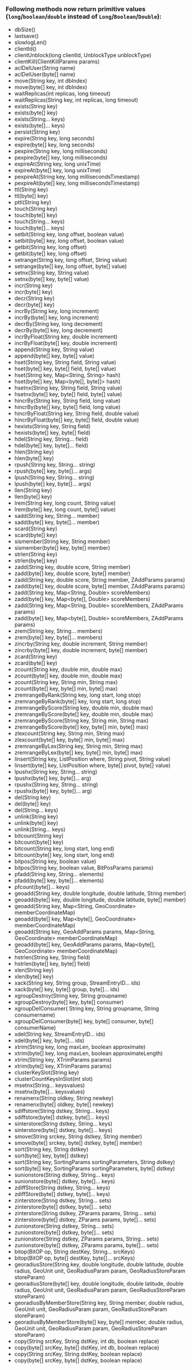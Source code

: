 ### Following methods now return primitive values (`long`/`boolean`/`double` instead of `Long`/`Boolean`/`Double`):

- dbSize()
- lastsave()
- slowlogLen()
- clientId()
- clientUnblock(long clientId, UnblockType unblockType)
- clientKill(ClientKillParams params)
- aclDelUser(String name)
- aclDelUser(byte[] name)
- move(String key, int dbIndex)
- move(byte[] key, int dbIndex)
- waitReplicas(int replicas, long timeout)
- waitReplicas(String key, int replicas, long timeout)
- exists(String key)
- exists(byte[] key)
- exists(String... keys)
- exists(byte[]... keys)
- persist(String key)
- expire(String key, long seconds)
- expire(byte[] key, long seconds)
- pexpire(String key, long milliseconds)
- pexpire(byte[] key, long milliseconds)
- expireAt(String key, long unixTime)
- expireAt(byte[] key, long unixTime)
- pexpireAt(String key, long millisecondsTimestamp)
- pexpireAt(byte[] key, long millisecondsTimestamp)
- ttl(String key)
- ttl(byte[] key)
- pttl(String key)
- touch(String key)
- touch(byte[] key)
- touch(String... keys)
- touch(byte[]... keys)
- setbit(String key, long offset, boolean value)
- setbit(byte[] key, long offset, boolean value)
- getbit(String key, long offset)
- getbit(byte[] key, long offset)
- setrange(String key, long offset, String value)
- setrange(byte[] key, long offset, byte[] value)
- setnx(String key, String value)
- setnx(byte[] key, byte[] value)
- incr(String key)
- incr(byte[] key)
- decr(String key)
- decr(byte[] key)
- incrBy(String key, long increment)
- incrBy(byte[] key, long increment)
- decrBy(String key, long decrement)
- decrBy(byte[] key, long decrement)
- incrByFloat(String key, double increment)
- incrByFloat(byte[] key, double increment)
- append(String key, String value)
- append(byte[] key, byte[] value)
- hset(String key, String field, String value)
- hset(byte[] key, byte[] field, byte[] value)
- hset(String key, Map<String, String> hash)
- hset(byte[] key, Map<byte[], byte[]> hash)
- hsetnx(String key, String field, String value)
- hsetnx(byte[] key, byte[] field, byte[] value)
- hincrBy(String key, String field, long value)
- hincrBy(byte[] key, byte[] field, long value)
- hincrByFloat(String key, String field, double value)
- hincrByFloat(byte[] key, byte[] field, double value)
- hexists(String key, String field)
- hexists(byte[] key, byte[] field)
- hdel(String key, String... field)
- hdel(byte[] key, byte[]... field)
- hlen(String key)
- hlen(byte[] key)
- rpush(String key, String... string)
- rpush(byte[] key, byte[]... args)
- lpush(String key, String... string)
- lpush(byte[] key, byte[]... args)
- llen(String key)
- llen(byte[] key)
- lrem(String key, long count, String value)
- lrem(byte[] key, long count, byte[] value)
- sadd(String key, String... member)
- sadd(byte[] key, byte[]... member)
- scard(String key)
- scard(byte[] key)
- sismember(String key, String member)
- sismember(byte[] key, byte[] member)
- strlen(String key)
- strlen(byte[] key)
- zadd(String key, double score, String member)
- zadd(byte[] key, double score, byte[] member)
- zadd(String key, double score, String member, ZAddParams params)
- zadd(byte[] key, double score, byte[] member, ZAddParams params)
- zadd(String key, Map<String, Double> scoreMembers)
- zadd(byte[] key, Map<byte[], Double> scoreMembers)
- zadd(String key, Map<String, Double> scoreMembers, ZAddParams params)
- zadd(byte[] key, Map<byte[], Double> scoreMembers, ZAddParams params)
- zrem(String key, String... members)
- zrem(byte[] key, byte[]... members)
- zincrby(String key, double increment, String member)
- zincrby(byte[] key, double increment, byte[] member)
- zcard(String key)
- zcard(byte[] key)
- zcount(String key, double min, double max)
- zcount(byte[] key, double min, double max)
- zcount(String key, String min, String max)
- zcount(byte[] key, byte[] min, byte[] max)
- zremrangeByRank(String key, long start, long stop)
- zremrangeByRank(byte[] key, long start, long stop)
- zremrangeByScore(String key, double min, double max)
- zremrangeByScore(byte[] key, double min, double max)
- zremrangeByScore(String key, String min, String max)
- zremrangeByScore(byte[] key, byte[] min, byte[] max)
- zlexcount(String key, String min, String max)
- zlexcount(byte[] key, byte[] min, byte[] max)
- zremrangeByLex(String key, String min, String max)
- zremrangeByLex(byte[] key, byte[] min, byte[] max)
- linsert(String key, ListPosition where, String pivot, String value)
- linsert(byte[] key, ListPosition where, byte[] pivot, byte[] value)
- lpushx(String key, String... string)
- lpushx(byte[] key, byte[]... arg)
- rpushx(String key, String... string)
- rpushx(byte[] key, byte[]... arg)
- del(String key)
- del(byte[] key)
- del(String... keys)
- unlink(String key)
- unlink(byte[] key)
- unlink(String... keys)
- bitcount(String key)
- bitcount(byte[] key)
- bitcount(String key, long start, long end)
- bitcount(byte[] key, long start, long end)
- bitpos(String key, boolean value)
- bitpos(String key, boolean value, BitPosParams params)
- pfadd(String key, String... elements)
- pfadd(byte[] key, byte[]... elements)
- pfcount(byte[]... keys)
- geoadd(String key, double longitude, double latitude, String member)
- geoadd(byte[] key, double longitude, double latitude, byte[] member)
- geoadd(String key, Map<String, GeoCoordinate> memberCoordinateMap)
- geoadd(byte[] key, Map<byte[], GeoCoordinate> memberCoordinateMap)
- geoadd(String key, GeoAddParams params, Map<String, GeoCoordinate> memberCoordinateMap)
- geoadd(byte[] key, GeoAddParams params, Map<byte[], GeoCoordinate> memberCoordinateMap)
- hstrlen(String key, String field)
- hstrlen(byte[] key, byte[] field)
- xlen(String key)
- xlen(byte[] key)
- xack(String key, String group, StreamEntryID... ids)
- xack(byte[] key, byte[] group, byte[]... ids)
- xgroupDestroy(String key, String groupname)
- xgroupDestroy(byte[] key, byte[] consumer)
- xgroupDelConsumer( String key, String groupname, String consumername)
- xgroupDelConsumer(byte[] key, byte[] consumer, byte[] consumerName)
- xdel(String key, StreamEntryID... ids)
- xdel(byte[] key, byte[]... ids)
- xtrim(String key, long maxLen, boolean approximate)
- xtrim(byte[] key, long maxLen, boolean approximateLength)
- xtrim(String key, XTrimParams params)
- xtrim(byte[] key, XTrimParams params)
- clusterKeySlot(String key)
- clusterCountKeysInSlot(int slot)
- msetnx(String... keysvalues)
- msetnx(byte[]... keysvalues)
- renamenx(String oldkey, String newkey)
- renamenx(byte[] oldkey, byte[] newkey)
- sdiffstore(String dstkey, String... keys)
- sdiffstore(byte[] dstkey, byte[]... keys)
- sinterstore(String dstkey, String... keys)
- sinterstore(byte[] dstkey, byte[]... keys)
- smove(String srckey, String dstkey, String member)
- smove(byte[] srckey, byte[] dstkey, byte[] member)
- sort(String key, String dstkey)
- sort(byte[] key, byte[] dstkey)
- sort(String key, SortingParams sortingParameters, String dstkey)
- sort(byte[] key, SortingParams sortingParameters, byte[] dstkey)
- sunionstore(String dstkey, String... keys)
- sunionstore(byte[] dstkey, byte[]... keys)
- zdiffStore(String dstkey, String... keys)
- zdiffStore(byte[] dstkey, byte[]... keys)
- zinterstore(String dstkey, String... sets)
- zinterstore(byte[] dstkey, byte[]... sets)
- zinterstore(String dstkey, ZParams params, String... sets)
- zinterstore(byte[] dstkey, ZParams params, byte[]... sets)
- zunionstore(String dstkey, String... sets)
- zunionstore(byte[] dstkey, byte[]... sets)
- zunionstore(String dstkey, ZParams params, String... sets)
- zunionstore(byte[] dstkey, ZParams params, byte[]... sets)
- bitop(BitOP op, String destKey, String... srcKeys)
- bitop(BitOP op, byte[] destKey, byte[]... srcKeys)
- georadiusStore(String key, double longitude, double latitude, double radius, GeoUnit unit, GeoRadiusParam param, GeoRadiusStoreParam storeParam)
- georadiusStore(byte[] key, double longitude, double latitude, double radius, GeoUnit unit, GeoRadiusParam param, GeoRadiusStoreParam storeParam)
- georadiusByMemberStore(String key, String member, double radius, GeoUnit unit, GeoRadiusParam param, GeoRadiusStoreParam storeParam)
- georadiusByMemberStore(byte[] key, byte[] member, double radius, GeoUnit unit, GeoRadiusParam param, GeoRadiusStoreParam storeParam)
- copy(String srcKey, String dstKey, int db, boolean replace)
- copy(byte[] srcKey, byte[] dstKey, int db, boolean replace)
- copy(String srcKey, String dstKey, boolean replace)
- copy(byte[] srcKey, byte[] dstKey, boolean replace)
